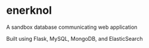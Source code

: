 # enerknol

A sandbox database communicating web application

Built using Flask, MySQL, MongoDB, and ElasticSearch